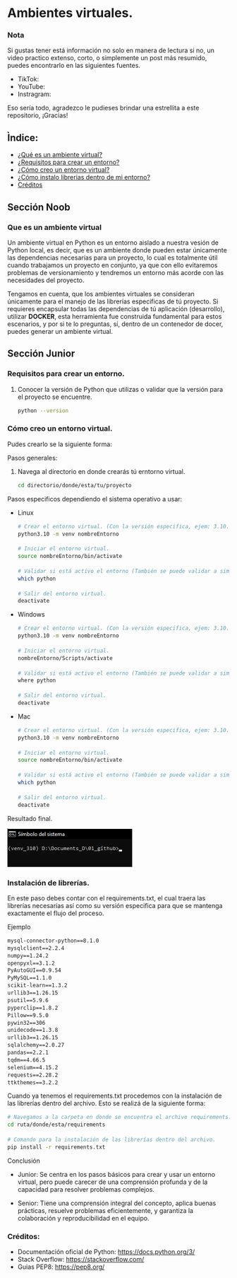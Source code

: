 # Ambientes virtuales.

### Nota
Si gustas tener está información no solo en manera de lectura si no, un video practico extenso, corto, o simplemente un post más resumido, puedes encontrarlo en las siguientes fuentes.

- TikTok: 
- YouTube:
- Instragram: 

Eso sería todo, agradezco le pudieses brindar una estrellita a este repositorio, ¡Gracias! 

## Ìndice:
- [¿Qué es un ambiente virtual?](#que-es-un-ambiente-virtual)
- [¿Requisitos para crear un entorno?](#requisitos-para-crear-un-entorno)
- [¿Cómo creo un entorno virtual?](#cómo-creo-un-entorno-virtual)
- [¿Cómo instalo librerias dentro de mi entorno?](#instalación-de-librerías)
- [Créditos](#créditos)

## Sección Noob

### Que es un ambiente virtual

Un ambiente virtual en Python es un entorno aislado a nuestra vesión de Python local, es decir, que es un ambiente donde pueden estar únicamente las dependencias necesarías para un proyecto, lo cual es totalmente útil cuando trabajamos un proyecto en conjunto, ya que con ello evitaremos problemas de versionamiento y tendremos un entorno más acorde con las necesidades del proyecto.

Tengamos en cuenta, que los ambientes virtuales se consideran únicamente para el manejo de las librerías especificas de tú proyecto. Si requieres encapsular todas las dependencias de tú aplicación (desarrollo), utilizar **DOCKER**, esta herramienta fue construida fundamental para estos escenarios, y por si te lo preguntas, sí, dentro de un contenedor de docer, puedes generar un ambiente virtual.

## Sección Junior

### Requisitos para crear un entorno.
1. Conocer la versión de Python que utilizas o validar que la versión para el proyecto se encuentre.
    ```bash
    python --version
    ```

### Cómo creo un entorno virtual.
Pudes crearlo se la siguiente forma:

Pasos generales:
1. Navega al directorio en donde crearás tú erntorno virtual.
    ```bash
    cd directorio/donde/esta/tu/proyecto
    ``` 

Pasos especificos dependiendo el sistema operativo a usar:
- Linux
    ```bash
    # Crear el entorno virtual. (Con la versión especifica, ejem: 3.10.10).
    python3.10 -m venv nombreEntorno

    # Iniciar el entorno virtual.
    source nombreEntorno/bin/activate

    # Validar si está activo el entorno (También se puede validar a simple vista viendo el nombre del entorno entre parentensis).
    which python

    # Salir del entorno virtual.
    deactivate
    ```

- Windows
    ```bash
    # Crear el entorno virtual. (Con la versión especifica, ejem: 3.10.10).
    python3.10 -m venv nombreEntorno

    # Iniciar el entorno virtual.
    nombreEntorno/Scripts/activate

    # Validar si está activo el entorno (También se puede validar a simple vista viendo el nombre del entorno entre parentensis).
    where python

    # Salir del entorno virtual.
    deactivate
    ```
- Mac
    ```bash
    # Crear el entorno virtual. (Con la versión especifica, ejem: 3.10.10).
    python3.10 -m venv nombreEntorno

    # Iniciar el entorno virtual.
    source nombreEntorno/bin/activate

    # Validar si está activo el entorno (También se puede validar a simple vista viendo el nombre del entorno entre parentensis).
    which python

    # Salir del entorno virtual.
    deactivate
    ```

Resultado final.

![alt text](./data/img_entorno_creado.png)

### Instalación de librerías.
En este paso debes contar con el requirements.txt, el cual traera las librerías necesarías así como su versión especifica para que se mantenga exactamente el flujo del proceso.

Ejemplo
```txt
mysql-connector-python==8.1.0
mysqlclient==2.2.4
numpy==1.24.2
openpyxl==3.1.2
PyAutoGUI==0.9.54
PyMySQL==1.1.0
scikit-learn==1.3.2
urllib3==1.26.15
psutil==5.9.6
pyperclip==1.8.2
Pillow==9.5.0
pywin32==306
unidecode==1.3.8
urllib3==1.26.15
sqlalchemy==2.0.27
pandas==2.2.1
tqdm==4.66.5
selenium==4.15.2
requests==2.28.2
ttkthemes==3.2.2
```
Cuando ya tenemos el requirements.txt procedemos con la instalación de las librerías dentro del archivo. Esto se realizá de la siguiente forma:

```bash
# Navegamos a la carpeta en donde se encuentra el archivo requirements.txt 
cd ruta/donde/esta/requirements

# Comando para la instalación de las librerías dentro del archivo.
pip install -r requirements.txt
```

Conclusión

- Junior: Se centra en los pasos básicos para crear y usar un entorno virtual, pero puede carecer de una comprensión profunda y de la capacidad para resolver problemas complejos.

- Senior: Tiene una comprensión integral del concepto, aplica buenas prácticas, resuelve problemas eficientemente, y garantiza la colaboración y reproducibilidad en el equipo.

### Créditos:
- Documentación oficial de Python: https://docs.python.org/3/
- Stack Overflow: https://stackoverflow.com/
- Guias PEP8: https://pep8.org/
